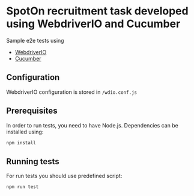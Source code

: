# SpotOn recruitment task developed using WebdriverIO and Cucumber

Sample e2e tests using 
- [WebdriverIO](https://webdriver.io/)
- [Cucumber](https://cucumber.io/)

## Configuration

WebdriverIO configuration is stored in `/wdio.conf.js`

## Prerequisites

In order to run tests, you need to have Node.js.
Dependencies can be installed using:

```bash
npm install
```

## Running tests

For run tests you should use predefined script:
```bash
npm run test
```